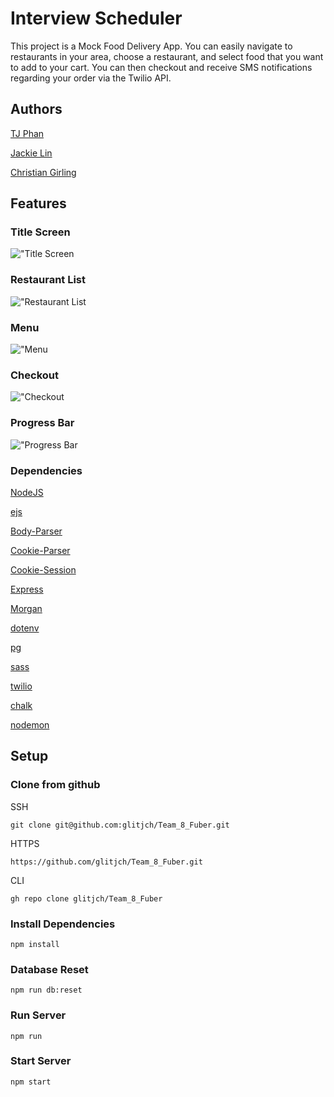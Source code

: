 # Interview Scheduler

This project is a Mock Food Delivery App. You can easily navigate to restaurants in your area, choose a restaurant, and select food that you want to add to your cart. You can then checkout and receive SMS notifications regarding your order via the Twilio API. 

## Authors
[TJ Phan](https://github.com/glitjch)

[Jackie Lin](https://github.com/JackyLin1)

[Christian Girling](https://github.com/girlingc)

## Features

### Title Screen
!["Title Screen](https://github.com/glitjch/Team_8_Fuber/blob/master/docs/Title-Screen.png?raw=true)

### Restaurant List
!["Restaurant List](https://github.com/glitjch/Team_8_Fuber/blob/master/docs/Restaurants.png?raw=true)

### Menu
!["Menu](https://github.com/glitjch/Team_8_Fuber/blob/master/docs/Menu.png?raw=true)

### Checkout
!["Checkout](https://github.com/glitjch/Team_8_Fuber/blob/master/docs/Checkout.png?raw=true)

### Progress Bar
!["Progress Bar](https://github.com/glitjch/Team_8_Fuber/blob/master/docs/Progress.png?raw=true)


### Dependencies
[NodeJS](https://nodejs.org/en/)

[ejs](https://ejs.co/)

[Body-Parser](https://www.npmjs.com/package/body-parser)

[Cookie-Parser](https://www.npmjs.com/package/cookie-parser)

[Cookie-Session](https://www.npmjs.com/package/cookie-session)

[Express](https://www.npmjs.com/package/express)

[Morgan](https://www.npmjs.com/package/morgan)

[dotenv](https://www.npmjs.com/package/dotenv)

[pg](https://www.npmjs.com/package/pg)

[sass](https://www.npmjs.com/package/sass)

[twilio](https://www.npmjs.com/package/twilio)

[chalk](https://www.npmjs.com/package/chalk)

[nodemon](https://www.npmjs.com/package/nodemon)


## Setup

### Clone from github

SSH

`git clone git@github.com:glitjch/Team_8_Fuber.git`

HTTPS

`https://github.com/glitjch/Team_8_Fuber.git`

CLI

`gh repo clone glitjch/Team_8_Fuber`

### Install Dependencies

`npm install`

### Database Reset

`npm run db:reset`

### Run Server

`npm run`

### Start Server

`npm start`
